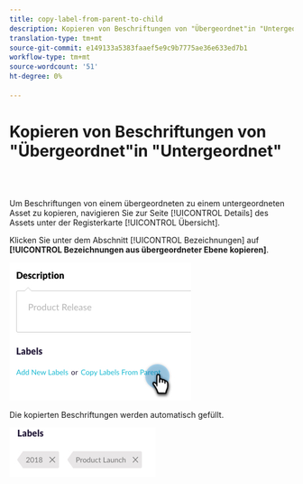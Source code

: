 ```yaml
---
title: copy-label-from-parent-to-child
description: Kopieren von Beschriftungen von "Übergeordnet"in "Untergeordnet"
translation-type: tm+mt
source-git-commit: e149133a5383faaef5e9c9b7775ae36e633ed7b1
workflow-type: tm+mt
source-wordcount: '51'
ht-degree: 0%

---
```



# Kopieren von Beschriftungen von &quot;Übergeordnet&quot;in &quot;Untergeordnet&quot;

<br> 

Um Beschriftungen von einem übergeordneten zu einem untergeordneten Asset zu kopieren, navigieren Sie zur Seite [!UICONTROL Details] des Assets unter der Registerkarte [!UICONTROL Übersicht].

Klicken Sie unter dem Abschnitt [!UICONTROL Bezeichnungen] auf **[!UICONTROL Bezeichnungen aus übergeordneter Ebene kopieren]**.

![Bild eins](/help/sky/assets/labels/copy-labels-from-parent-to-child/copy-labels-from-parent-to-child-1.jpg)

Die kopierten Beschriftungen werden automatisch gefüllt.

![Bild zwei](/help/sky/assets/labels/copy-labels-from-parent-to-child/copy-labels-from-parent-to-child-2.jpg)
